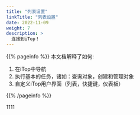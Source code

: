 ```yaml
---
title: "列表设置"
linkTitle: "列表设置"
date: 2022-11-09
weight: 7
description: >
  连接到iTop！
---
```


{{% pageinfo %}}
本文档解释了如何:

1.  在iTop中导航
2.  执行基本的任务，诸如：查询对象，创建和管理对象 
3.  自定义iTop用户界面（列表，快捷键，仪表板）

{{% /pageinfo %}}

1111

